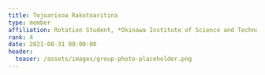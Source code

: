 ```yaml
---
title: Tojoarisoa Rakotoaritina
type: member
affiliation: Rotation Student, *Okinawa Institute of Science and Technology*
rank: 4
date: 2021-08-31 00:00:00
header:
  teaser: /assets/images/group-photo-placeholder.png
---
```

